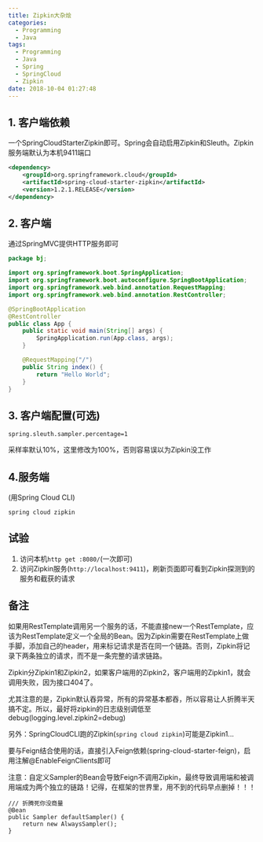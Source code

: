 ```yaml
---
title: Zipkin大杂烩
categories:
  - Programming
  - Java
tags:
  - Programming
  - Java
  - Spring
  - SpringCloud
  - Zipkin
date: 2018-10-04 01:27:48
---
```


## 1. 客户端依赖

一个SpringCloudStarterZipkin即可。Spring会自动启用Zipkin和Sleuth。Zipkin服务端默认为本机9411端口

```xml
<dependency>
    <groupId>org.springframework.cloud</groupId>
    <artifactId>spring-cloud-starter-zipkin</artifactId>
    <version>1.2.1.RELEASE</version>
</dependency>
```

## 2. 客户端

通过SpringMVC提供HTTP服务即可

```java
package bj;

import org.springframework.boot.SpringApplication;
import org.springframework.boot.autoconfigure.SpringBootApplication;
import org.springframework.web.bind.annotation.RequestMapping;
import org.springframework.web.bind.annotation.RestController;

@SpringBootApplication
@RestController
public class App {
    public static void main(String[] args) {
        SpringApplication.run(App.class, args);
    }

    @RequestMapping("/")
    public String index() {
        return "Hello World";
    }
}
```

## 3. 客户端配置(可选)

```properties
spring.sleuth.sampler.percentage=1
```

采样率默认10%，这里修改为100%，否则容易误以为Zipkin没工作

## 4.服务端

(用Spring Cloud CLI)

```
spring cloud zipkin
```

## 试验

1. 访问本机`http get :8080/`(一次即可)
2. 访问Zipkin服务(`http://localhost:9411`)，刷新页面即可看到Zipkin探测到的服务和截获的请求

## 备注

如果用RestTemplate调用另一个服务的话，不能直接new一个RestTemplate，应该为RestTemplate定义一个全局的Bean。因为Zipkin需要在RestTemplate上做手脚，添加自己的header，用来标记请求是否在同一个链路。否则，Zipkin将记录下两条独立的请求，而不是一条完整的请求链路。

Zipkin分Zipkin1和Zipkin2，如果客户端用的Zipkin2，客户端用的Zipkin1，就会调用失败，因为接口404了。

尤其注意的是，Zipkin默认吞异常，所有的异常基本都吞，所以容易让人折腾半天搞不定。所以，最好将zipkin的日志级别调低至debug(logging.level.zipkin2=debug)

另外：SpringCloudCLI跑的Zipkin(`spring cloud zipkin`)可能是Zipkin1...

要与Feign结合使用的话，直接引入Feign依赖(spring-cloud-starter-feign)，启用注解@EnableFeignClients即可

注意：自定义Sampler的Bean会导致Feign不调用Zipkin，最终导致调用端和被调用端成为两个独立的链路！记得，在框架的世界里，用不到的代码早点删掉！！！

```
/// 折腾死你没商量
@Bean
public Sampler defaultSampler() {
    return new AlwaysSampler();
}
```
